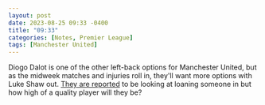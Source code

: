 ```yaml
---
layout: post
date: 2023-08-25 09:33 -0400
title: "09:33"
categories: [Notes, Premier League]
tags: [Manchester United]
---
```


Diogo Dalot is one of the other left-back options for Manchester United, but as the midweek matches and injuries roll in, they'll want more options with Luke Shaw out. [They are reported](https://x.com/mufcmpb/status/1695026165684093169?s=46&t=YC8lQJTh43E_mBQW40Ct2g) to be looking at loaning someone in but how high of a quality player will they be?


